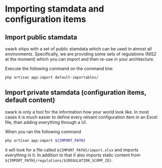 # Importing stamdata and configuration items


## Import public stamdata
swark ships with a set of public stamdata which can be used in almost all environments. Specifically, we are providing some sets of regulations (NIS2 at the moment) which you can import and then re-use in your architecture.

Execute the following command on the command line:

```bash
php artisan app:import default-importables/
```

## Import private stamdata (configuration items, default content)
swark is only a tool for the information how your world look like. In most cases it is much easier to define every relvant configuration item in an Excel file, than adding everything through a UI.

When you ran the following command
```bash
php artisan app:import ${IMPORT_PATH}
```

it will look for a file called `${IMPORT_PATH}/import.xlsx` and imports everything in it.
In addition to that it also imports static content from `${IMPORT_PATH}/regulations/${REGULATION_SCOMP_ID}`.